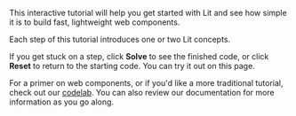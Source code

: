 This interactive tutorial will help you get started with Lit and see how simple it is to build fast, lightweight web components.

Each step of this tutorial introduces one or two Lit concepts.

If you get stuck on a step, click **Solve** to see the finished code, or click **Reset** to return to the starting code. You can try it out on this page.

For a primer on web components, or if you'd like a more traditional tutorial, check out our [codelab](https://codelabs.developers.google.com/codelabs/the-lit-path). You can also review our documentation for more information as you go along.
